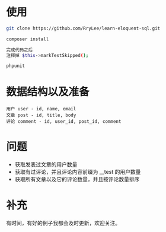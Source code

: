 # 使用


```bash
git clone https://github.com/RryLee/learn-eloquent-sql.git

composer install

完成代码之后
注释掉 $this->markTestSkipped();

phpunit
```

# 数据结构以及准备

```
用户 user - id, name, email
文章 post - id, title, body
评论 comment - id, user_id, post_id, comment
```

# 问题

- 获取发表过文章的用户数量
- 获取有过评论，并且评论内容前缀为 __test 的用户数量
- 获取所有文章以及它的评论数量，并且按评论数量排序

# 补充

有时间，有好的例子我都会及时更新，欢迎关注。
